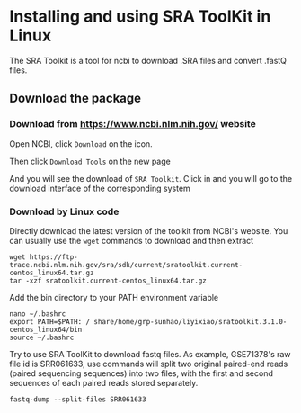 # Installing and using SRA ToolKit in Linux

The SRA Toolkit is a tool for ncbi to download .SRA files and convert .fastQ files.

## Download the package

### Download from https://www.ncbi.nlm.nih.gov/ website

Open NCBI, click `Download` on the icon.

Then click `Download Tools` on the new page

And you will see the download of `SRA Toolkit`. Click in and you will go to the download interface of the corresponding system

### Download by Linux code

Directly download the latest version of the toolkit from NCBI's website. You can usually use the `wget` commands to download and then extract

```
wget https://ftp-trace.ncbi.nlm.nih.gov/sra/sdk/current/sratoolkit.current-centos_linux64.tar.gz
tar -xzf sratoolkit.current-centos_linux64.tar.gz
```

Add the bin directory to your PATH environment variable

```
nano ~/.bashrc
export PATH=$PATH: / share/home/grp-sunhao/liyixiao/sratoolkit.3.1.0-centos_linux64/bin
source ~/.bashrc
```

Try to use SRA ToolKit to download fastq files. 
As example, GSE71378's raw file id is SRR061633, use commands will split two original paired-end reads (paired sequencing sequences) into two files, with the first and second sequences of each paired reads stored separately.

```
fastq-dump --split-files SRR061633
```


